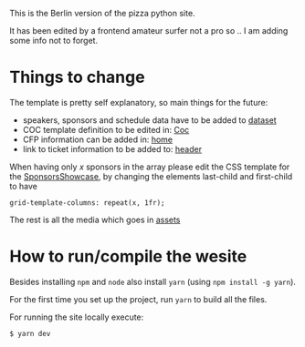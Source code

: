 This is the Berlin version of the pizza python site.

It has been edited by a frontend amateur surfer not a pro so .. I am adding some info not to forget.

# Things to change
The template is pretty self explanatory, so main things for the future:

 - speakers, sponsors and schedule data have to be added to [dataset](src/dataset.ts)
 - COC template definition to be edited in: [Coc](src/Components/Home/Sections/Coc.tsx )
 - CFP information can be added in: [home](src/Components/Home/Sections/Speakers.tsx)
 - link to ticket information to be added to: [header](src/Components/Header/index.tsx)

When having only *x* sponsors in the array please edit the CSS template for the [SponsorsShowcase](src/Components/SponsorsShowcase/index.css), by changing the elements last-child and first-child to have

```grid-template-columns: repeat(x, 1fr);```

The rest is all the media which goes in [assets](assets)

# How to run/compile the wesite

Besides installing ```npm``` and ```node``` also install ```yarn``` (using ```npm install -g yarn```).

For the first time you set up the project, run ```yarn``` to build all the files.

For running the site locally execute:

```$ yarn dev```

